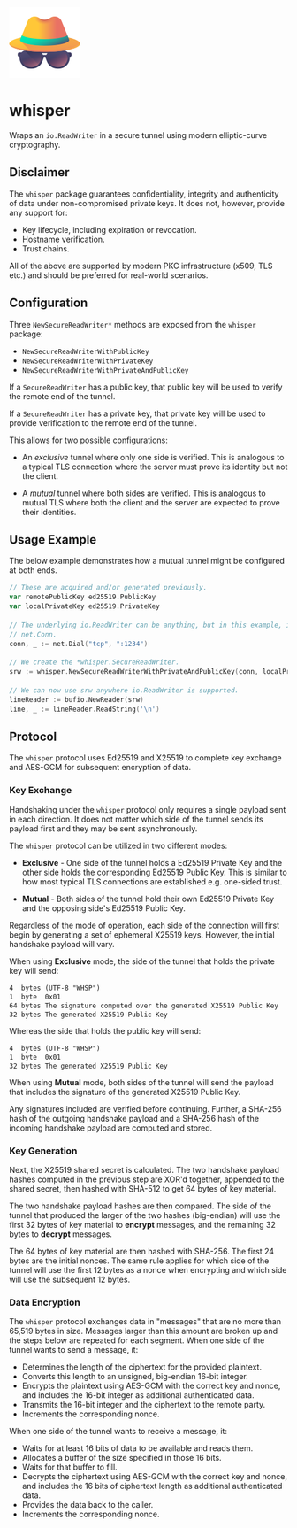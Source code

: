 ![](icon.png)

# whisper

Wraps an `io.ReadWriter` in a secure tunnel using modern elliptic-curve
cryptography.

## Disclaimer

The `whisper` package guarantees confidentiality, integrity and authenticity of
data under non-compromised private keys.  It does not, however, provide any
support for:

- Key lifecycle, including expiration or revocation.
- Hostname verification.
- Trust chains.

All of the above are supported by modern PKC infrastructure (x509, TLS etc.) and
should be preferred for real-world scenarios.

## Configuration

Three `NewSecureReadWriter*` methods are exposed from the `whisper` package:

- `NewSecureReadWriterWithPublicKey`
- `NewSecureReadWriterWithPrivateKey`
- `NewSecureReadWriterWithPrivateAndPublicKey`

If a `SecureReadWriter` has a public key, that public key will be used to verify
the remote end of the tunnel.

If a `SecureReadWriter` has a private key, that private key will be used to
provide verification to the remote end of the tunnel.

This allows for two possible configurations:

- An _exclusive_ tunnel where only one side is verified.  This is analogous to
a typical TLS connection where the server must prove its identity but not the
client.

- A _mutual_ tunnel where both sides are verified.  This is analogous to mutual
TLS where both the client and the server are expected to prove their identities.

## Usage Example

The below example demonstrates how a mutual tunnel might be configured at both
ends.

```go
// These are acquired and/or generated previously.
var remotePublicKey ed25519.PublicKey
var localPrivateKey ed25519.PrivateKey

// The underlying io.ReadWriter can be anything, but in this example, it is a
// net.Conn.
conn, _ := net.Dial("tcp", ":1234")

// We create the *whisper.SecureReadWriter.
srw := whisper.NewSecureReadWriterWithPrivateAndPublicKey(conn, localPrivateKey, remotePublicKey)

// We can now use srw anywhere io.ReadWriter is supported.
lineReader := bufio.NewReader(srw)
line, _ := lineReader.ReadString('\n')
```

## Protocol

The `whisper` protocol uses Ed25519 and X25519 to complete key exchange and
AES-GCM for subsequent encryption of data.

### Key Exchange

Handshaking under the `whisper` protocol only requires a single payload sent in
each direction.  It does not matter which side of the tunnel sends its payload
first and they may be sent asynchronously.

The `whisper` protocol can be utilized in two different modes:

- **Exclusive** - One side of the tunnel holds a Ed25519 Private Key and the
other side holds the corresponding Ed25519 Public Key.  This is similar to how
most typical TLS connections are established e.g. one-sided trust.

- **Mutual** - Both sides of the tunnel hold their own Ed25519 Private Key and
the opposing side's Ed25519 Public Key.

Regardless of the mode of operation, each side of the connection will first
begin by generating a set of ephemeral X25519 keys.  However, the initial
handshake payload will vary.

When using **Exclusive** mode, the side of the tunnel that holds the private key
will send:

```
4  bytes (UTF-8 "WHSP")
1  byte  0x01
64 bytes The signature computed over the generated X25519 Public Key
32 bytes The generated X25519 Public Key
```

Whereas the side that holds the public key will send:

```
4  bytes (UTF-8 "WHSP")
1  byte  0x01
32 bytes The generated X25519 Public Key
```

When using **Mutual** mode, both sides of the tunnel will send the payload that
includes the signature of the generated X25519 Public Key.

Any signatures included are verified before continuing.  Further, a SHA-256 hash
of the outgoing handshake payload and a SHA-256 hash of the incoming handshake
payload are computed and stored.

### Key Generation

Next, the X25519 shared secret is calculated.  The two handshake payload hashes
computed in the previous step are XOR'd together, appended to the shared secret,
then hashed with SHA-512 to get 64 bytes of key material.

The two handshake payload hashes are then compared.  The side of the tunnel that
produced the larger of the two hashes (big-endian) will use the first 32 bytes
of key material to **encrypt** messages, and the remaining 32 bytes to
**decrypt** messages.

The 64 bytes of key material are then hashed with SHA-256.  The first 24 bytes
are the initial nonces.  The same rule applies for which side of the tunnel will
use the first 12 bytes as a nonce when encrypting and which side will use the
subsequent 12 bytes.

### Data Encryption

The `whisper` protocol exchanges data in "messages" that are no more than 65,519
bytes in size.  Messages larger than this amount are broken up and the steps
below are repeated for each segment.  When one side of the tunnel wants to send
a message, it:

- Determines the length of the ciphertext for the provided plaintext.
- Converts this length to an unsigned, big-endian 16-bit integer.
- Encrypts the plaintext using AES-GCM with the correct key and nonce, and
includes the 16-bit integer as additional authenticated data.
- Transmits the 16-bit integer and the ciphertext to the remote party.
- Increments the corresponding nonce.

When one side of the tunnel wants to receive a message, it:

- Waits for at least 16 bits of data to be available and reads them.
- Allocates a buffer of the size specified in those 16 bits.
- Waits for that buffer to fill.
- Decrypts the ciphertext using AES-GCM with the correct key and nonce, and
includes the 16 bits of ciphertext length as additional authenticated data.
- Provides the data back to the caller.
- Increments the corresponding nonce.
